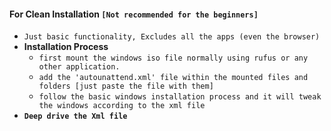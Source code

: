 #### **For Clean Installation** `[Not recommended for the beginners]`
* `Just basic functionality, Excludes all the apps (even the browser)`
* **Installation Process**
    * `first mount the windows iso file normally using rufus or any other application.`
    * `add the 'autounattend.xml' file within the mounted files and folders [just paste the file with them]`
    * `follow the basic windows installation process and it will tweak the windows according to the xml file`
* **`Deep drive the Xml file`**
